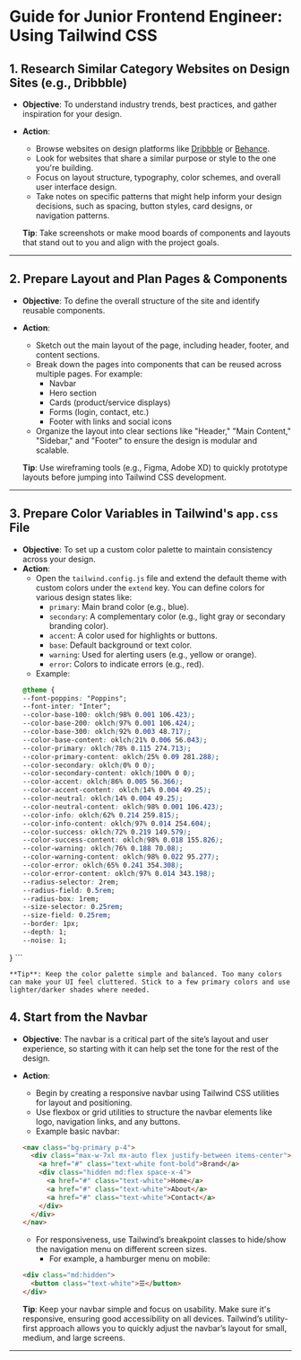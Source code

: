 # Guide for Junior Frontend Engineer: Using Tailwind CSS

## 1. Research Similar Category Websites on Design Sites (e.g., Dribbble)
- **Objective**: To understand industry trends, best practices, and gather inspiration for your design.
- **Action**:
    - Browse websites on design platforms like [Dribbble](https://dribbble.com/) or [Behance](https://www.behance.net/).
    - Look for websites that share a similar purpose or style to the one you're building.
    - Focus on layout structure, typography, color schemes, and overall user interface design.
    - Take notes on specific patterns that might help inform your design decisions, such as spacing, button styles, card designs, or navigation patterns.

    **Tip**: Take screenshots or make mood boards of components and layouts that stand out to you and align with the project goals.

---

## 2. Prepare Layout and Plan Pages & Components
- **Objective**: To define the overall structure of the site and identify reusable components.
- **Action**:
    - Sketch out the main layout of the page, including header, footer, and content sections.
    - Break down the pages into components that can be reused across multiple pages. For example:
        - Navbar
        - Hero section
        - Cards (product/service displays)
        - Forms (login, contact, etc.)
        - Footer with links and social icons
    - Organize the layout into clear sections like "Header," "Main Content," "Sidebar," and "Footer" to ensure the design is modular and scalable.

    **Tip**: Use wireframing tools (e.g., Figma, Adobe XD) to quickly prototype layouts before jumping into Tailwind CSS development.

---

## 3. Prepare Color Variables in Tailwind's `app.css` File
- **Objective**: To set up a custom color palette to maintain consistency across your design.
- **Action**:
    - Open the `tailwind.config.js` file and extend the default theme with custom colors under the `extend` key. You can define colors for various design states like:
        - `primary`: Main brand color (e.g., blue).
        - `secondary`: A complementary color (e.g., light gray or secondary branding color).
        - `accent`: A color used for highlights or buttons.
        - `base`: Default background or text color.
        - `warning`: Used for alerting users (e.g., yellow or orange).
        - `error`: Colors to indicate errors (e.g., red).
    - Example:
    ```css
    @theme {
    --font-poppins: "Poppins";
    --font-inter: "Inter";
    --color-base-100: oklch(98% 0.001 106.423);
    --color-base-200: oklch(97% 0.001 106.424);
    --color-base-300: oklch(92% 0.003 48.717);
    --color-base-content: oklch(21% 0.006 56.043);
    --color-primary: oklch(78% 0.115 274.713);
    --color-primary-content: oklch(25% 0.09 281.288);
    --color-secondary: oklch(0% 0 0);
    --color-secondary-content: oklch(100% 0 0);
    --color-accent: oklch(86% 0.005 56.366);
    --color-accent-content: oklch(14% 0.004 49.25);
    --color-neutral: oklch(14% 0.004 49.25);
    --color-neutral-content: oklch(98% 0.001 106.423);
    --color-info: oklch(62% 0.214 259.815);
    --color-info-content: oklch(97% 0.014 254.604);
    --color-success: oklch(72% 0.219 149.579);
    --color-success-content: oklch(98% 0.018 155.826);
    --color-warning: oklch(76% 0.188 70.08);
    --color-warning-content: oklch(98% 0.022 95.277);
    --color-error: oklch(65% 0.241 354.308);
    --color-error-content: oklch(97% 0.014 343.198);
    --radius-selector: 2rem;
    --radius-field: 0.5rem;
    --radius-box: 1rem;
    --size-selector: 0.25rem;
    --size-field: 0.25rem;
    --border: 1px;
    --depth: 1;
    --noise: 1;
}
    ```

    **Tip**: Keep the color palette simple and balanced. Too many colors can make your UI feel cluttered. Stick to a few primary colors and use lighter/darker shades where needed.


## 4. Start from the Navbar
- **Objective**: The navbar is a critical part of the site’s layout and user experience, so starting with it can help set the tone for the rest of the design.
- **Action**:
    - Begin by creating a responsive navbar using Tailwind CSS utilities for layout and positioning.
    - Use flexbox or grid utilities to structure the navbar elements like logo, navigation links, and any buttons.
    - Example basic navbar:
    ```html
    <nav class="bg-primary p-4">
      <div class="max-w-7xl mx-auto flex justify-between items-center">
        <a href="#" class="text-white font-bold">Brand</a>
        <div class="hidden md:flex space-x-4">
          <a href="#" class="text-white">Home</a>
          <a href="#" class="text-white">About</a>
          <a href="#" class="text-white">Contact</a>
        </div>
      </div>
    </nav>
    ```
    - For responsiveness, use Tailwind’s breakpoint classes to hide/show the navigation menu on different screen sizes.
        - For example, a hamburger menu on mobile:
    ```html
    <div class="md:hidden">
      <button class="text-white">☰</button>
    </div>
    ```

    **Tip**: Keep your navbar simple and focus on usability. Make sure it's responsive, ensuring good accessibility on all devices. Tailwind’s utility-first approach allows you to quickly adjust the navbar’s layout for small, medium, and large screens.

---
